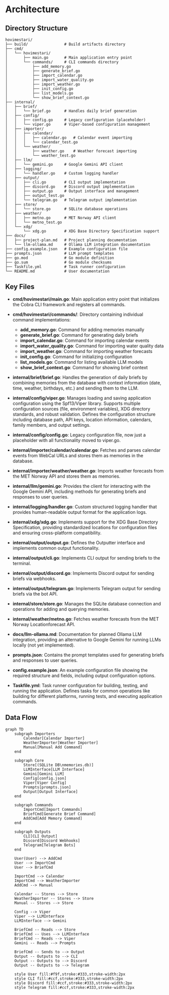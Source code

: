 # Architecture

## Directory Structure

```
hovimestari/
├── build/                # Build artifacts directory
├── cmd/
│   └── hovimestari/
│       ├── main.go       # Main application entry point
│       └── commands/     # CLI commands directory
│           ├── add_memory.go
│           ├── generate_brief.go
│           ├── import_calendar.go
│           ├── import_water_quality.go
│           ├── import_weather.go
│           ├── init_config.go
│           ├── list_models.go
│           └── show_brief_context.go
├── internal/
│   ├── brief/
│   │   └── brief.go      # Handles daily brief generation
│   ├── config/
│   │   ├── config.go     # Legacy configuration (placeholder)
│   │   └── viper.go      # Viper-based configuration management
│   ├── importer/
│   │   ├── calendar/
│   │   │   ├── calendar.go   # Calendar event importing
│   │   │   └── calendar_test.go
│   │   └── weather/
│   │       ├── weather.go    # Weather forecast importing
│   │       └── weather_test.go
│   ├── llm/
│   │   └── gemini.go     # Google Gemini API client
│   ├── logging/
│   │   └── handler.go    # Custom logging handler
│   ├── output/
│   │   ├── cli.go        # CLI output implementation
│   │   ├── discord.go    # Discord output implementation
│   │   ├── output.go     # Output interface and management
│   │   ├── output_test.go
│   │   └── telegram.go   # Telegram output implementation
│   ├── store/
│   │   └── store.go      # SQLite database operations
│   ├── weather/
│   │   ├── metno.go      # MET Norway API client
│   │   └── metno_test.go
│   └── xdg/
│       └── xdg.go        # XDG Base Directory Specification support
├── docs/
│   ├── project-plan.md   # Project planning documentation
│   └── llm-ollama.md     # Ollama LLM integration documentation
├── config.example.json   # Example configuration file
├── prompts.json          # LLM prompt templates
├── go.mod                # Go module definition
├── go.sum                # Go module checksums
├── Taskfile.yml          # Task runner configuration
└── README.md             # User documentation
```

## Key Files

- **cmd/hovimestari/main.go**: Main application entry point that initializes the Cobra CLI framework and registers all commands.

- **cmd/hovimestari/commands/**: Directory containing individual command implementations:

  - **add_memory.go**: Command for adding memories manually
  - **generate_brief.go**: Command for generating daily briefs
  - **import_calendar.go**: Command for importing calendar events
  - **import_water_quality.go**: Command for importing water quality data
  - **import_weather.go**: Command for importing weather forecasts
  - **init_config.go**: Command for initializing configuration
  - **list_models.go**: Command for listing available LLM models
  - **show_brief_context.go**: Command for showing brief context

- **internal/brief/brief.go**: Handles the generation of daily briefs by combining memories from the database with context information (date, time, weather, birthdays, etc.) and sending them to the LLM.

- **internal/config/viper.go**: Manages loading and saving application configuration using the Spf13/Viper library. Supports multiple configuration sources (file, environment variables), XDG directory standards, and robust validation. Defines the configuration structure including database path, API keys, location information, calendars, family members, and output settings.

- **internal/config/config.go**: Legacy configuration file, now just a placeholder with all functionality moved to viper.go.

- **internal/importer/calendar/calendar.go**: Fetches and parses calendar events from WebCal URLs and stores them as memories in the database.

- **internal/importer/weather/weather.go**: Imports weather forecasts from the MET Norway API and stores them as memories.

- **internal/llm/gemini.go**: Provides the client for interacting with the Google Gemini API, including methods for generating briefs and responses to user queries.

- **internal/logging/handler.go**: Custom structured logging handler that provides human-readable output format for the application logs.

- **internal/xdg/xdg.go**: Implements support for the XDG Base Directory Specification, providing standardized locations for configuration files and ensuring cross-platform compatibility.

- **internal/output/output.go**: Defines the Outputter interface and implements common output functionality.
- **internal/output/cli.go**: Implements CLI output for sending briefs to the terminal.
- **internal/output/discord.go**: Implements Discord output for sending briefs via webhooks.
- **internal/output/telegram.go**: Implements Telegram output for sending briefs via the bot API.

- **internal/store/store.go**: Manages the SQLite database connection and operations for adding and querying memories.

- **internal/weather/metno.go**: Fetches weather forecasts from the MET Norway Locationforecast API.

- **docs/llm-ollama.md**: Documentation for planned Ollama LLM integration, providing an alternative to Google Gemini for running LLMs locally (not yet implemented).

- **prompts.json**: Contains the prompt templates used for generating briefs and responses to user queries.

- **config.example.json**: An example configuration file showing the required structure and fields, including output configuration options.

- **Taskfile.yml**: Task runner configuration for building, testing, and running the application. Defines tasks for common operations like building for different platforms, running tests, and executing application commands.

## Data Flow

```mermaid
graph TD
    subgraph Importers
        Calendar[Calendar Importer]
        WeatherImporter[Weather Importer]
        Manual[Manual Add Command]
    end

    subgraph Core
        Store[(SQLite DB\nmemories.db)]
        LLMInterface[LLM Interface]
        Gemini[Gemini LLM]
        Config[config.json]
        Viper[Viper Config]
        Prompts[prompts.json]
        Output[Output Interface]
    end

    subgraph Commands
        ImportCmd[Import Commands]
        BriefCmd[Generate Brief Command]
        AddCmd[Add Memory Command]
    end

    subgraph Outputs
        CLI[CLI Output]
        Discord[Discord Webhooks]
        Telegram[Telegram Bots]
    end

    User(User) --> AddCmd
    User --> ImportCmd
    User --> BriefCmd

    ImportCmd --> Calendar
    ImportCmd --> WeatherImporter
    AddCmd --> Manual

    Calendar -- Stores --> Store
    WeatherImporter -- Stores --> Store
    Manual -- Stores --> Store

    Config --> Viper
    Viper --> LLMInterface
    LLMInterface --> Gemini

    BriefCmd -- Reads --> Store
    BriefCmd -- Uses --> LLMInterface
    BriefCmd -- Reads --> Viper
    Gemini -- Reads --> Prompts

    BriefCmd -- Sends to --> Output
    Output -- Outputs to --> CLI
    Output -- Outputs to --> Discord
    Output -- Outputs to --> Telegram

    style User fill:#f9f,stroke:#333,stroke-width:2px
    style CLI fill:#ccf,stroke:#333,stroke-width:2px
    style Discord fill:#ccf,stroke:#333,stroke-width:2px
    style Telegram fill:#ccf,stroke:#333,stroke-width:2px
```
